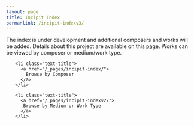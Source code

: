 ```yaml
---
layout: page
title: Incipit Index
permanlink: /incipit-indexv3/
---
```

The index is under development and additional composers and works will be added. Details about this project are available on this [page](https://annakijas1.github.io/rebalancing-music-canon/about/). Works can be viewed by composer or medium/work type.

<div class="toc">
  <ul class="post">
    
    <li class="text-title">
      <a href="/_pages/incipit-index/">
        Browse by Composer
      </a>
    </li>

    <li class="text-title">
      <a href="/_pages/incipit-indexv2/">
       Browse by Medium or Work Type
      </a>
    </li>

  </ul>
</div>
